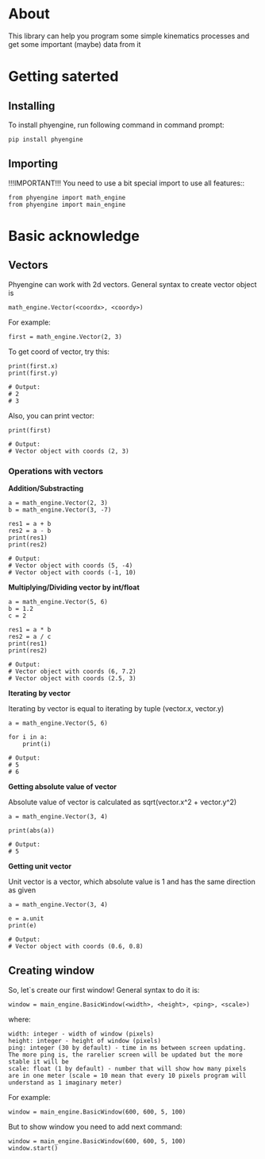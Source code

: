 # **About**
This library can help you program some simple kinematics processes and get some important (maybe) data from it
# **Getting saterted**
## **Installing**
To install phyengine, run following command in command prompt:

```
pip install phyengine
```

## **Importing**

!!!IMPORTANT!!! You need to use a bit special import to use all features::

```
from phyengine import math_engine
from phyengine import main_engine
```

# **Basic acknowledge**
## **Vectors**
Phyengine can work with 2d vectors. General syntax to create vector object is

```
math_engine.Vector(<coordx>, <coordy>)
```

For example:

```
first = math_engine.Vector(2, 3)
```

To get coord of vector, try this:

```
print(first.x)
print(first.y)

# Output:
# 2
# 3
```

Also, you can print vector:

```
print(first)

# Output:
# Vector object with coords (2, 3)
```

### **Operations with vectors**

**Addition/Substracting**

```
a = math_engine.Vector(2, 3)
b = math_engine.Vector(3, -7)

res1 = a + b
res2 = a - b
print(res1)
print(res2)

# Output:
# Vector object with coords (5, -4)
# Vector object with coords (-1, 10)
```

**Multiplying/Dividing vector by int/float**

```
a = math_engine.Vector(5, 6)
b = 1.2
c = 2

res1 = a * b
res2 = a / c
print(res1)
print(res2)

# Output:
# Vector object with coords (6, 7.2)
# Vector object with coords (2.5, 3)
```

**Iterating by vector**

Iterating by vector is equal to iterating by tuple (vector.x, vector.y)

```
a = math_engine.Vector(5, 6)

for i in a:
    print(i)

# Output:
# 5
# 6
```

**Getting absolute value of vector**

Absolute value of vector is calculated as sqrt(vector.x^2 + vector.y^2)

```
a = math_engine.Vector(3, 4)

print(abs(a))

# Output:
# 5
```

**Getting unit vector**

Unit vector is a vector, which absolute value is 1 and has the same direction as given

```
a = math_engine.Vector(3, 4)

e = a.unit
print(e)

# Output:
# Vector object with coords (0.6, 0.8)
```

## **Creating window**

So, let`s create our first window! General syntax to do it is:

```
window = main_engine.BasicWindow(<width>, <height>, <ping>, <scale>)
```

where:

    width: integer - width of window (pixels)
    height: integer - height of window (pixels)
    ping: integer (30 by default) - time in ms between screen updating. The more ping is, the rarelier screen will be updated but the more stable it will be
    scale: float (1 by default) - number that will show how many pixels are in one meter (scale = 10 mean that every 10 pixels program will understand as 1 imaginary meter)

For example:

```
window = main_engine.BasicWindow(600, 600, 5, 100)
```

But to show window you need to add next command:

```
window = main_engine.BasicWindow(600, 600, 5, 100)
window.start()
```
